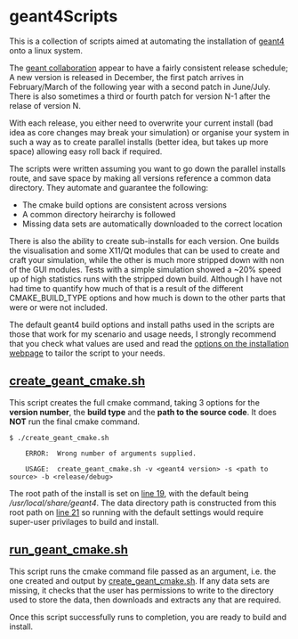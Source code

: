 # geant4Scripts

This is a collection of scripts aimed at automating the installation of [geant4](https://github.com/Geant4/geant4) onto a linux system.

The [geant collaboration](http://geant4.cern.ch/) appear to have a fairly consistent release schedule; A new version is released in December, the first patch arrives in February/March of the following year with a second patch in June/July. There is also sometimes a third or fourth patch for version N-1 after the relase of version N.

With each release, you either need to overwrite your current install (bad idea as core changes may break your simulation) or organise your system in such a way as to create parallel installs (better idea, but takes up more space) allowing easy roll back if required.

The scripts were written assuming you want to go down the parallel installs route, and save space by making all versions reference a common data directory. They automate and guarantee the following:
- The cmake build options are consistent across versions
- A common directory heirarchy is followed
- Missing data sets are automatically downloaded to the correct location

There is also the ability to create sub-installs for each version. One builds the visualisation and some X11/Qt modules that can be used to create and craft your simulation, while the other is much more stripped down with non of the GUI modules. Tests with a simple simulation showed a ~20% speed up of high statistics runs with the stripped down build. Although I have not had time to quantify how much of that is a result of the different CMAKE\_BUILD\_TYPE options and how much is down to the other parts that were or were not included.

The default geant4 build options and install paths used in the scripts are those that work for my scenario and usage needs, I strongly recommend that you check what values are used and read the [options on the installation webpage](https://geant4.web.cern.ch/geant4/UserDocumentation/UsersGuides/InstallationGuide/html/ch02s03.html) to tailor the script to your needs.

## [create\_geant\_cmake.sh](create_geant_cmake.sh)

This script creates the full cmake command, taking 3 options for the **version number**, the **build type** and the **path to the source code**. It does **NOT** run the final cmake command.

```
$ ./create_geant_cmake.sh

	ERROR:	Wrong number of arguments supplied.

	USAGE:	create_geant_cmake.sh -v <geant4 version> -s <path to source> -b <release/debug>
```

The root path of the install is set on [line 19](create_geant_cmake.sh#L19), with the default being */usr/local/share/geant4*. The data directory path is constructed from this root path on [line 21](create_geant_cmake.sh#L19) so running with the default settings would require super-user privilages to build and install.

## [run\_geant\_cmake.sh](run_geant_cmake.sh)

This script runs the cmake command file passed as an argument, i.e. the one created and output by [create\_geant\_cmake.sh](create_geant_cmake.sh). If any data sets are missing, it checks that the user has permissions to write to the directory used to store the data, then downloads and extracts any that are required.

Once this script successfully runs to completion, you are ready to build and install.
